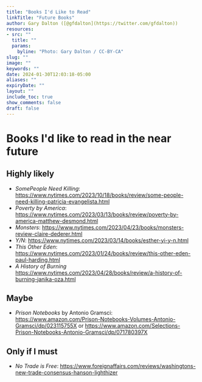 ```yaml
---
title: "Books I'd Like to Read"
linkTitle: "Future Books"
author: Gary Dalton ([@gfdalton](https://twitter.com/gfdalton))
resources:
- src: ""
  title: ""
  params:
    byline: "Photo: Gary Dalton / CC-BY-CA"
slug: ""
image: ""
keywords: ""
date: 2024-01-30T12:03:18-05:00
aliases: ""
expiryDate: ""
layout: ""
include_toc: true
show_comments: false
draft: false
---
```


# Books I'd like to read in the near future

## Highly likely
* _SomePeople Need Killing_: https://www.nytimes.com/2023/10/18/books/review/some-people-need-killing-patricia-evangelista.html
* _Poverty by America_: https://www.nytimes.com/2023/03/13/books/review/poverty-by-america-matthew-desmond.html
* _Monsters_: https://www.nytimes.com/2023/04/23/books/monsters-review-claire-dederer.html
* _Y/N_: https://www.nytimes.com/2023/03/14/books/esther-yi-y-n.html
* _This Other Eden_: https://www.nytimes.com/2023/01/24/books/review/this-other-eden-paul-harding.html
* _A History of Burning_ https://www.nytimes.com/2023/04/28/books/review/a-history-of-burning-janika-oza.html

## Maybe
* _Prison Notebooks_ by Antonio Gramsci: https://www.amazon.com/Prison-Notebooks-Volumes-Antonio-Gramsci/dp/023115755X or https://www.amazon.com/Selections-Prison-Notebooks-Antonio-Gramsci/dp/071780397X

## Only if I must
* _No Trade is Free_: https://www.foreignaffairs.com/reviews/washingtons-new-trade-consensus-hanson-lighthizer
